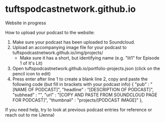 # tuftspodcastnetwork.github.io
Website in progress

How to upload your podcast to the website:
1. Make sure your podcast has been uploaded to Soundcloud.
2. Upload an accompanying image file for your podcast to tuftspodcastnetwork.github.io/img/projects/
   * Make sure it has a short, but identifying name (e.g. "lit1" for Episode 1 of It's Lit)
2. Open tuftspodcastnetwork.github.io/portfolio-projects.json (click on the pencil icon to edit)
3. Press enter after line 1 to create a blank line 2, copy and paste the following code (but fill in brackets with your podcast info)
  {
    "pub" : "[NAME OF PODCAST]",
    "headline" : "[DESCRIPTION OF PODCAST]",
    "subhead" : "",
    "url" : "[COPY AND PASTE FROM SOUNDCLOUD PAGE FOR PODCAST]",
    "thumbnail" : "projects/[PODCAST IMAGE]"
  },
  
  If you need help, try to look at previous podcast entries for reference or reach out to me (Jenna)
